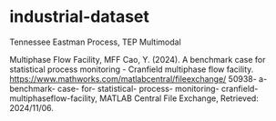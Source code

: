 # industrial-dataset

Tennessee Eastman Process, TEP
Multimodal

Multiphase Flow Facility, MFF
Cao, Y. (2024). A benchmark case for statistical process monitoring - Cranfield multiphase flow facility. https://www.mathworks.com/matlabcentral/fileexchange/ 50938- a- benchmark- case- for- statistical- process- monitoring- cranfield- multiphaseflow-facility, MATLAB Central File Exchange, Retrieved: 2024/11/06.
